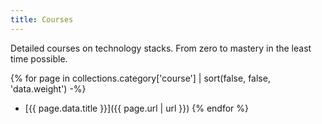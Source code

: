 ```yaml
---
title: Courses
---
```


Detailed courses on technology stacks. From zero to mastery in the least time possible.

{% for page in collections.category['course'] | sort(false, false, 'data.weight') -%}
- [{{ page.data.title }}]({{ page.url | url }})
{% endfor %}